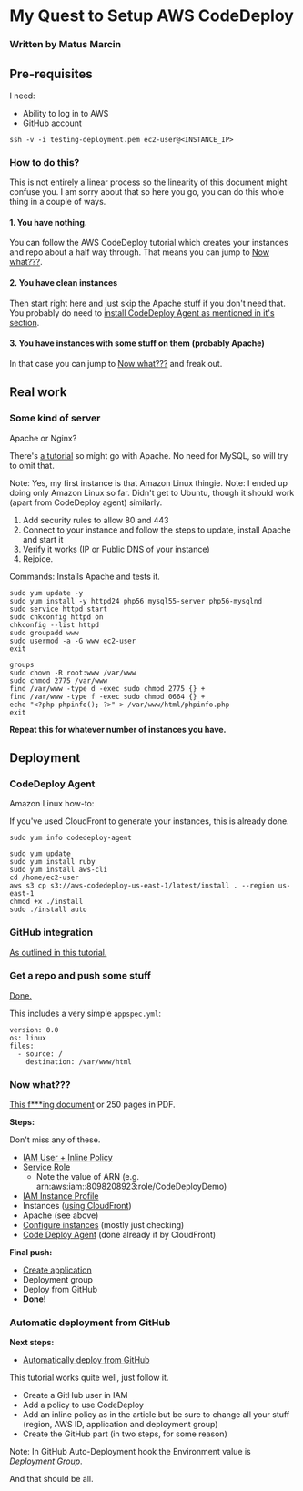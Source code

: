 # My Quest to Setup AWS CodeDeploy

### Written by Matus Marcin

## Pre-requisites

I need:

* Ability to log in to AWS
* GitHub account

```
ssh -v -i testing-deployment.pem ec2-user@<INSTANCE_IP>
```

### How to do this?

This is not entirely a linear process so the linearity of this document might confuse you. I am sorry about that so here you go, you can do this whole thing in a couple of ways.

#### 1. You have nothing.

You can follow the AWS CodeDeploy tutorial which creates your instances and repo about a half way through. That means you can jump to [Now what???](#now-what).

#### 2. You have clean instances

Then start right here and just skip the Apache stuff if you don't need that. You probably do need to [install CodeDeploy Agent as mentioned in it's section](#codedeploy-agent).

#### 3. You have instances with some stuff on them (probably Apache)

In that case you can jump to [Now what???](#now-what) and freak out.

## Real work

### Some kind of server

Apache or Nginx?

There's [a tutorial](http://docs.aws.amazon.com/AWSEC2/latest/UserGuide/install-LAMP.html) so might go with Apache. No need for MySQL, so will try to omit that.

Note: Yes, my first instance is that Amazon Linux thingie.
Note: I ended up doing only Amazon Linux so far. Didn't get to Ubuntu, though it should work (apart from CodeDeploy agent) similarly.

1. Add security rules to allow 80 and 443
2. Connect to your instance and follow the steps to update, install Apache and start it
3. Verify it works (IP or Public DNS of your instance)
4. Rejoice.

Commands: Installs Apache and tests it.

```
sudo yum update -y
sudo yum install -y httpd24 php56 mysql55-server php56-mysqlnd
sudo service httpd start
sudo chkconfig httpd on
chkconfig --list httpd
sudo groupadd www
sudo usermod -a -G www ec2-user
exit

groups
sudo chown -R root:www /var/www
sudo chmod 2775 /var/www
find /var/www -type d -exec sudo chmod 2775 {} +
find /var/www -type f -exec sudo chmod 0664 {} +
echo "<?php phpinfo(); ?>" > /var/www/html/phpinfo.php
exit

```

**Repeat this for whatever number of instances you have.**

## Deployment

### CodeDeploy Agent

Amazon Linux how-to:

If you've used CloudFront to generate your instances, this is already done.

```
sudo yum info codedeploy-agent
```

```
sudo yum update
sudo yum install ruby
sudo yum install aws-cli
cd /home/ec2-user
aws s3 cp s3://aws-codedeploy-us-east-1/latest/install . --region us-east-1
chmod +x ./install
sudo ./install auto

```

### GitHub integration

[As outlined in this tutorial.](http://docs.aws.amazon.com/codedeploy/latest/userguide/github-integ-tutorial.html)

### Get a repo and push some stuff

[Done.](https://github.com/matusmarcin/aws-codedeploy-simpleton)

This includes a very simple `appspec.yml`:

```
version: 0.0
os: linux
files:
  - source: /
    destination: /var/www/html
```

### Now what???

[This f***ing document](http://docs.aws.amazon.com/codedeploy/latest/userguide/how-to-create-service-role.html) or 250 pages in PDF.

**Steps:**

Don't miss any of these.

* [IAM User + Inline Policy](http://docs.aws.amazon.com/codedeploy/latest/userguide/getting-started-setup.html)
* [Service Role](http://docs.aws.amazon.com/codedeploy/latest/userguide/how-to-create-service-role.html)
	* Note the value of ARN (e.g. arn:aws:iam::8098208923:role/CodeDeployDemo)
* [IAM Instance Profile](http://docs.aws.amazon.com/codedeploy/latest/userguide/how-to-create-iam-instance-profile.html)
* Instances ([using CloudFront](http://docs.aws.amazon.com/codedeploy/latest/userguide/how-to-use-cloud-formation-template.html#how-to-use-cloud-formation-template-console))
* Apache (see above)
* [Configure instances](http://docs.aws.amazon.com/codedeploy/latest/userguide/how-to-configure-existing-instance.html) (mostly just checking)
* [Code Deploy Agent](http://docs.aws.amazon.com/codedeploy/latest/userguide/how-to-run-agent.html) (done already if by CloudFront)

**Final push:**

* [Create application](http://docs.aws.amazon.com/codedeploy/latest/userguide/how-to-create-application.html)
* Deployment group
* Deploy from GitHub
* **Done!**

### Automatic deployment from GitHub

**Next steps:**

* [Automatically deploy from GitHub](http://blogs.aws.amazon.com/application-management/post/Tx33XKAKURCCW83/Automatically-Deploy-from-GitHub-Using-AWS-CodeDeploy)

This tutorial works quite well, just follow it.

* Create a GitHub user in IAM
* Add a policy to use CodeDeploy
* Add an inline policy as in the article but be sure to change all your stuff (region, AWS ID, application and deployment group)
* Create the GitHub part (in two steps, for some reason)

Note: In GitHub Auto-Deployment hook the Environment value is *Deployment Group*.

And that should be all.
